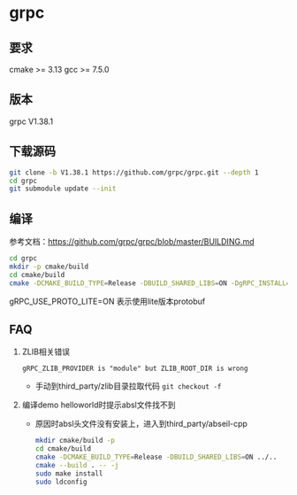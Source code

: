 # grpc

## 要求
cmake >= 3.13
gcc >= 7.5.0

## 版本
grpc V1.38.1

## 下载源码
``` bash
git clone -b V1.38.1 https://github.com/grpc/grpc.git --depth 1
cd grpc
git submodule update --init
```

## 编译
参考文档：https://github.com/grpc/grpc/blob/master/BUILDING.md
``` bash
cd grpc
mkdir -p cmake/build
cd cmake/build
cmake -DCMAKE_BUILD_TYPE=Release -DBUILD_SHARED_LIBS=ON -DgRPC_INSTALL=ON ../..
```
gRPC_USE_PROTO_LITE=ON 表示使用lite版本protobuf

## FAQ
1. ZLIB相关错误
   ```
   gRPC_ZLIB_PROVIDER is "module" but ZLIB_ROOT_DIR is wrong
   ```
   - 手动到third_party/zlib目录拉取代码
      `git checkout -f`

2. 编译demo helloworld时提示absl文件找不到
   - 原因时absl头文件没有安装上，进入到third_party/abseil-cpp
     ``` bash
     mkdir cmake/build -p
     cd cmake/build
     cmake -DCMAKE_BUILD_TYPE=Release -DBUILD_SHARED_LIBS=ON ../..
     cmake --build . -- -j
     sudo make install
     sudo ldconfig
     ```


